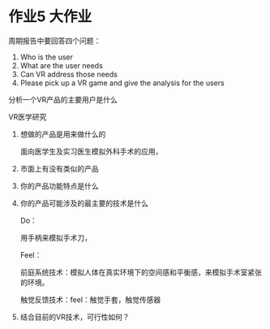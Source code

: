 # 作业5 大作业



周期报告中要回答四个问题：

1. Who is the user
2. What are the user needs
3. Can VR address those needs
4. Please pick up a VR game and give the analysis for the users



分析一个VR产品的主要用户是什么





VR医学研究

1. 想做的产品是用来做什么的

   面向医学生及实习医生模拟外科手术的应用，

2. 市面上有没有类似的产品

   

3. 你的产品功能特点是什么

   

4. 你的产品可能涉及的最主要的技术是什么

   Do：

   用手柄来模拟手术刀，

   Feel：

   前庭系统技术：模拟人体在真实环境下的空间感和平衡感，来模拟手术室紧张的环境。

   触觉反馈技术：feel：触觉手套，触觉传感器

5. 结合目前的VR技术，可行性如何？

